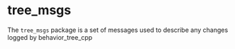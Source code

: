# tree_msgs

The `tree_msgs` package is a set of messages used to describe any changes logged by behavior_tree_cpp